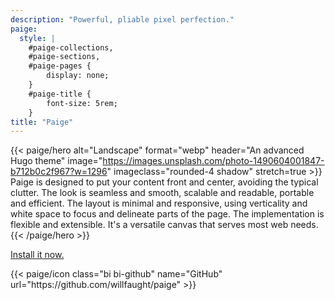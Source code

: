 ```yaml
---
description: "Powerful, pliable pixel perfection."
paige:
  style: |
    #paige-collections,
    #paige-sections,
    #paige-pages {
        display: none;
    }
    #paige-title {
        font-size: 5rem;
    }
title: "Paige"
---
```


{{< paige/hero
    alt="Landscape"
    format="webp"
    header="An advanced Hugo theme"
    image="https://images.unsplash.com/photo-1490604001847-b712b0c2f967?w=1296"
    imageclass="rounded-4 shadow"
    stretch=true >}}
Paige is designed to put your content front and center, avoiding the typical clutter. The look is seamless and smooth, scalable and readable, portable and efficient. The layout is minimal and responsive, using verticality and white space to focus and delineate parts of the page. The implementation is flexible and extensible. It's a versatile canvas that serves most web needs.
{{< /paige/hero >}}

<p class="text-center">
    <a class="lead" href="https://github.com/willfaught/paige">Install it now.</a>
</p>

<div class="column-gap-3 d-flex display-6 justify-content-center mb-3 paige-social">
    {{< paige/icon class="bi bi-github" name="GitHub" url="https://github.com/willfaught/paige" >}}
</div>
